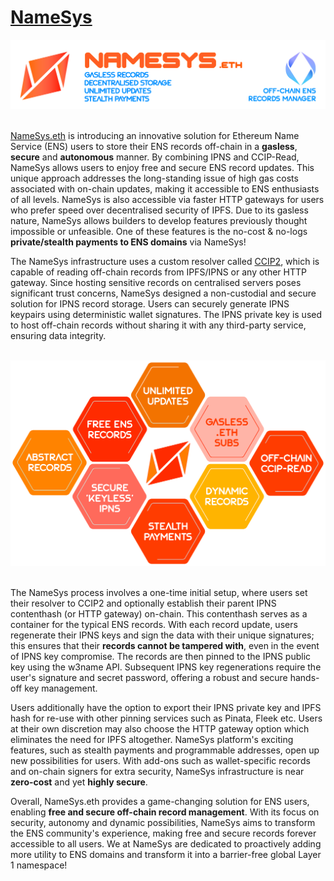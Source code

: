 # [NameSys](https://namesys.xyz)

![](https://raw.githubusercontent.com/namesys-eth/ccip2-eth-resources/main/graphics/png/banner.png)
&nbsp;

[NameSys.eth](https://namesys.xyz) is introducing an innovative solution for Ethereum Name Service (ENS) users to store their ENS records off-chain in a **gasless**, **secure** and **autonomous** manner. By combining IPNS and CCIP-Read, NameSys allows users to enjoy free and secure ENS record updates. This unique approach addresses the long-standing issue of high gas costs associated with on-chain updates, making it accessible to ENS enthusiasts of all levels. NameSys is also accessible via faster HTTP gateways for users who prefer speed over decentralised security of IPFS. Due to its gasless nature, NameSys allows builders to develop features previously thought impossible or unfeasible. One of these features is the no-cost & no-logs **private/stealth payments to ENS domains** via NameSys!

The NameSys infrastructure uses a custom resolver called [CCIP2](https://etherscan.io/address/0x839B3B540A9572448FD1B2335e0EB09Ac1A02885#code), which is capable of reading off-chain records from IPFS/IPNS or any other HTTP gateway. Since hosting sensitive records on centralised servers poses significant trust concerns, NameSys designed a non-custodial and secure solution for IPNS record storage. Users can securely generate IPNS keypairs using deterministic wallet signatures. The IPNS private key is used to host off-chain records without sharing it with any third-party service, ensuring data integrity.

&nbsp;
![](https://raw.githubusercontent.com/namesys-eth/ccip2-eth-resources/main/graphics/extra/graphic.png)
&nbsp;

The NameSys process involves a one-time initial setup, where users set their resolver to CCIP2 and optionally establish their parent IPNS contenthash (or HTTP gateway) on-chain. This contenthash serves as a container for the typical ENS records. With each record update, users regenerate their IPNS keys and sign the data with their unique signatures; this ensures that their **records cannot be tampered with**, even in the event of IPNS key compromise. The records are then pinned to the IPNS public key using the w3name API. Subsequent IPNS key regenerations require the user's signature and secret password, offering a robust and secure hands-off key management.

Users additionally have the option to export their IPNS private key and IPFS hash for re-use with other pinning services such as Pinata, Fleek etc. Users at their own discretion may also choose the HTTP gateway option which eliminates the need for IPFS altogether. NameSys platform's exciting features, such as stealth payments and programmable addresses, open up new possibilities for users. With add-ons such as wallet-specific records and on-chain signers for extra security, NameSys infrastructure is near **zero-cost** and yet **highly secure**.

Overall, NameSys.eth provides a game-changing solution for ENS users, enabling **free and secure off-chain record management**. With its focus on security, autonomy and dynamic possibilities, NameSys aims to transform the ENS community's experience, making free and secure records forever accessible to all users. We at NameSys are dedicated to proactively adding more utility to ENS domains and transform it into a barrier-free global Layer 1 namespace!
